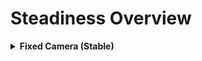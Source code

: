 # Steadiness Overview

<details>
<summary><b>Fixed Camera (Stable)</b></summary>


**🔵 Label Name:** `fixed_camera`  

<details>
<summary><b>🟠 Question (Definition)</b></summary>

- Is the camera completely still without any motion or shaking?  

- Is the camera completely still without any movement?  

- Does the camera remain perfectly stationary throughout?  

- Does the camera remain perfectly still throughout the shot?  

- Is the camera entirely stationary with no visible vibrations?  

- Is the camera locked off without any instability?  

- Is there absolutely no shake or motion in the camera?  

- Is the camera entirely stable with no visible shaking?  

- Is this a fixed camera shot without any shaking?  

- Is the camera locked and stationary with no signs of movement?  

- Is the camera locked in place without any motion or shaking?  

</details>

<details>
<summary><b>🟠 Alternative Question</b></summary>

- Is the camera still?  

- Is the camera stable?  

- Is the camera fixed?  

- Is the camera locked?  

- Is the camera motionless?  

- Is the camera staionary?  

- Is the camera not moving?  

- Is the camera not shaking?  

- Is the camera not vibrating?  

- Is the camera not swaying?  

- Is the camera not wobbling?  

</details>

<details>
<summary><b>🟠 Prompt (Definition)</b></summary>

- A video where the camera remains completely still with no motion or shaking.  

- A video where the camera is completely still without any movement.  

- A video where the camera remains perfectly stationary throughout.  

- A video where the camera remains perfectly still throughout the shot.  

- A video where the camera is entirely stationary with no visible vibrations.  

- A video where the camera is locked off without any instability.  

- A video where there is absolutely no shake or motion in the camera.  

- A video where the camera is entirely stable with no visible shaking.  

- A video that features a fixed camera shot without any shaking.  

- A video where the camera is locked and stationary with no signs of movement.  

- A video where the camera is locked in place without any motion or shaking.  

</details>

<details>
<summary><b>🟠 Alternative Prompt</b></summary>

- A video with a still camera.  

- A video where the camera is stable.  

- A video with a fixed camera.  

- A video where the camera is locked.  

- A video with a motionless camera.  

- A video where the camera is stationary.  

- A video where the camera is not moving.  

- A video where the camera is not shaking.  

- A video where the camera is not vibrating.  

- A video where the camera is not swaying.  

- A video where the camera is not wobbling.  

</details>

**🟢 Positive:** `self.cam_motion.steadiness in ['static'] and self.cam_motion.camera_movement in ['no']`  

**🔴 Negative:** `self.cam_motion.steadiness not in ['static']`  

<details>
<summary><b>🟠 Negative (Easy)</b></summary>

- **not_fixed_camera**: `self.cam_motion.camera_movement not in ['no']`  

</details>

<details>
<summary><b>🟠 Negative (Hard)</b></summary>

- **fixed_but_slightly_shaky**: `self.cam_motion.steadiness in ['smooth', 'unsteady'] and self.cam_motion.camera_movement in ['no']`  

</details>

</details>
